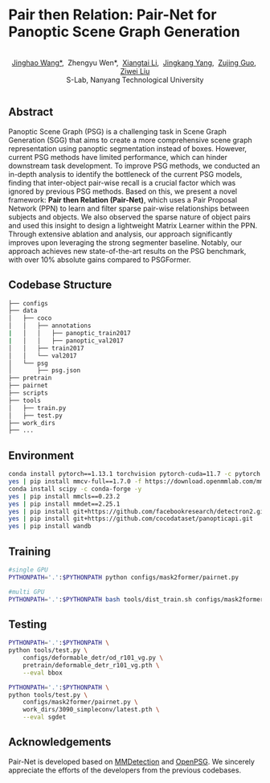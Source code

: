 # Pair then Relation: Pair-Net for Panoptic Scene Graph Generation

<p align="center">
    <br>
    <a href="https://king159.github.io/" target='_blank'> Jinghao Wang*</a>,&nbsp;
    Zhengyu Wen*,&nbsp;
    <a href="https://lxtgh.github.io/" target='_blank'> Xiangtai Li</a>,&nbsp;
      <a href="http://jingkang50.github.io/" target='_blank'>Jingkang Yang</a>,&nbsp;
      <a href="https://gseancdat.github.io/" target='_blank'>Zujing Guo</a>,&nbsp;
      <a href="https://liuziwei7.github.io/" target='_blank'>Ziwei Liu</a>
    <br>
  S-Lab, Nanyang Technological University
  </p>
</p>

<img scr="./doc/architecture.png" align="center" width="60%">

## Abstract

Panoptic Scene Graph (PSG) is a challenging task in Scene Graph Generation (SGG) that aims to create a more comprehensive scene graph representation using panoptic segmentation instead of boxes. However, current PSG methods have limited performance, which can hinder downstream task development. To improve PSG methods, we conducted an in-depth analysis to identify the bottleneck of the current PSG models, finding that inter-object pair-wise recall is a crucial factor which was ignored by previous PSG methods. Based on this, we present a novel framework: **Pair then Relation (Pair-Net)**, which uses a Pair Proposal Network (PPN) to learn and filter sparse pair-wise relationships between subjects and objects. We also observed the sparse nature of object pairs and used this insight to design a lightweight Matrix Learner within the PPN. Through extensive ablation and analysis, our approach significantly improves upon leveraging the strong segmenter baseline. Notably, our approach achieves new state-of-the-art results on the PSG benchmark, with over 10% absolute gains compared to PSGFormer.

## Codebase Structure

``` bash
├── configs
├── data
│   ├── coco
│   │   ├── annotations
|   │   │   ├── panoptic_train2017
|   │   │   ├── panoptic_val2017
│   │   ├── train2017
│   │   └── val2017
│   └── psg
│       ├── psg.json
├── pretrain
├── pairnet
├── scripts
├── tools
│   ├── train.py
│   ├── test.py
├── work_dirs
├── ...
```

## Environment

``` bash
conda install pytorch==1.13.1 torchvision pytorch-cuda=11.7 -c pytorch -c nvidia -y
yes | pip install mmcv-full==1.7.0 -f https://download.openmmlab.com/mmcv/dist/cu117/torch1.13/index.html
conda install scipy -c conda-forge -y
yes | pip install mmcls==0.23.2
yes | pip install mmdet==2.25.1
yes | pip install git+https://github.com/facebookresearch/detectron2.git
yes | pip install git+https://github.com/cocodataset/panopticapi.git
yes | pip install wandb
```

## Training

```bash
#single GPU
PYTHONPATH='.':$PYTHONPATH python configs/mask2former/pairnet.py

#multi GPU
PYTHONPATH='.':$PYTHONPATH bash tools/dist_train.sh configs/mask2former/pairnet.py 4
```

## Testing

```bash
PYTHONPATH='.':$PYTHONPATH \
python tools/test.py \
    configs/deformable_detr/od_r101_vg.py \
    pretrain/deformable_detr_r101_vg.pth \
    --eval bbox

PYTHONPATH='.':$PYTHONPATH \
python tools/test.py \
    configs/mask2former/pairnet.py \
    work_dirs/3090_simpleconv/latest.pth \
    --eval sgdet

```

## Acknowledgements

Pair-Net is developed based on [MMDetection](https://github.com/open-mmlab/mmdetection) and [OpenPSG](https://github.com/Jingkang50/OpenPSG). We sincerely appreciate the efforts of the developers from the previous codebases.
